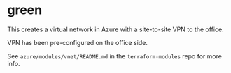 # green

This creates a virtual network in Azure with a site-to-site VPN to the office.

VPN has been pre-configured on the office side.

See `azure/modules/vnet/README.md` in the `terraform-modules` repo for more info.